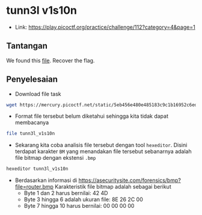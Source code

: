 # tunn3l v1s10n
- Link: https://play.picoctf.org/practice/challenge/112?category=4&page=1

## Tantangan
We found this [file](https://mercury.picoctf.net/static/d0129ad98ba9258ab59e7700a1b18c14/tunn3l_v1s10n). Recover the flag.

## Penyelesaian
- Download file task
```sh
wget https://mercury.picoctf.net/static/5eb456e480e485183c9c1b16952c6eda/dolls.jpg
```

- Format file tersebut belum diketahui sehingga kita tidak dapat membacanya 
```sh
file tunn3l_v1s10n
```

- Sekarang kita coba analisis file tersebut dengan tool `hexeditor`. Disini terdapat karakter `BM` yang menandakan file tersebut sebanarnya adalah file bitmap dengan ekstensi `.bmp`
```sh
hexeditor tunn3l_v1s10n
```

- Berdasarkan informasi di https://asecuritysite.com/forensics/bmp?file=router.bmp Karakteristik file bitmap adalah sebagai berikut
	- Byte 1 dan 2 harus bernilai: 42 4D
	- Byte 3 hingga 6 adalah ukuran file: 8E 26 2C 00
	- Byte 7 hingga 10 harus bernilai: 00 00 00 00





